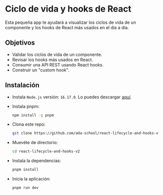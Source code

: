 # Ciclo de vida y hooks de React

Esta pequeña app te ayudará a visualizar los ciclos de vida de un componente y los hooks de React más usados en el día a día.

## Objetivos

- Validar los ciclos de vida de un componente.
- Revisar los hooks más usados en React.
- Consumir una API REST usando React hooks.
- Construir un "custom hook".

## Instalación

- Instala `Node.js` versión: `16.17.0`. Lo puedes descargar [aquí](https://nodejs.org/en/download/).

- Instala pnpm:

  ```bash
  npm install -g pnpm
  ```

- Clona este repo:

  ```bash
  git clone https://github.com/ada-school/react-lifecycle-and-hooks-v2.git
  ```

- Muevéte de directorio:

  ```bash
  cd react-lifecycle-and-hooks-v2
  ```

- Instala la dependencias:

  ```bash
  pnpm install
  ```

- Inicia la aplicación:

  ```bash
  pnpm run dev
  ```
